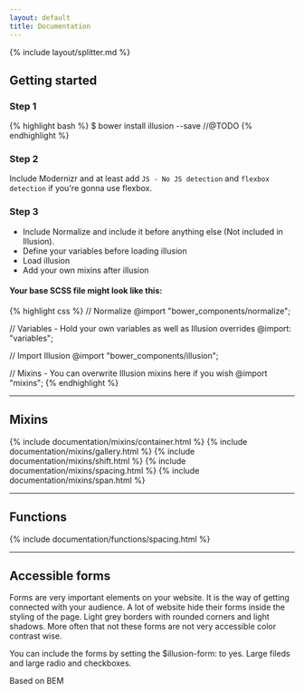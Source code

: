 ```yaml
---
layout: default
title: Documentation
---
```


{% include layout/splitter.md %}

## Getting started

### Step 1

{% highlight bash %}
$ bower install illusion --save //@TODO
{% endhighlight %}

### Step 2

Include Modernizr and at least add `JS - No JS detection` and `flexbox detection` if you're gonna use flexbox.

### Step 3

- Include Normalize and include it before anything else (Not included in Illusion).
- Define your variables before loading illusion
- Load illusion
- Add your own mixins after illusion

#### Your base SCSS file might look like this:

{% highlight css %}
// Normalize
@import "bower_components/normalize";

// Variables - Hold your own variables as well as Illusion overrides
@import: "variables";

// Import Illusion
@import "bower_components/illusion";

// Mixins - You can overwrite Illusion mixins here if you wish
@import "mixins";
{% endhighlight %}

---

## Mixins

{% include documentation/mixins/container.html %}
{% include documentation/mixins/gallery.html %}
{% include documentation/mixins/shift.html %}
{% include documentation/mixins/spacing.html %}
{% include documentation/mixins/span.html %}

---

## Functions

{% include documentation/functions/spacing.html %}

---

## Accessible forms

Forms are very important elements on your website. It is the way of getting connected with your audience. A lot of website hide their forms inside the styling of the page. Light grey borders with rounded corners and light shadows. More often that not these forms are not very accessible color contrast wise.

You can include the forms by setting the $illusion-form: to yes. Large fileds and large radio and checkboxes.

Based on BEM
